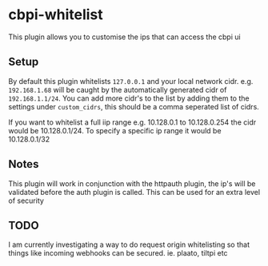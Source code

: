 # cbpi-whitelist

This plugin allows you to customise the ips that can access the cbpi ui

## Setup
By default this plugin whitelists `127.0.0.1` and your local network cidr. e.g. `192.168.1.68` will be caught by the automatically generated cidr of `192.168.1.1/24`. You can add more cidr's to the list by adding them to the settings under `custom_cidrs`, this should be a comma seperated list of cidrs. 

If you want to whitelist a full iip range e.g. 10.128.0.1 to 10.128.0.254 the cidr would be 10.128.0.1/24. To specify a specific ip range it would be 10.128.0.1/32

## Notes
This plugin will work in conjunction with the httpauth plugin, the ip's will be validated before the auth plugin is called. This can be used for an extra level of security


## TODO
I am currently investigating a way to do request origin whitelisting so that things like incoming webhooks can be secured. ie. plaato, tiltpi etc
